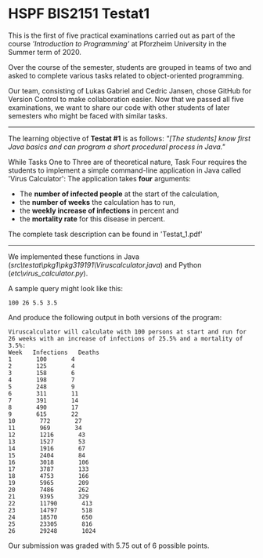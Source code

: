 # HSPF BIS2151 Testat1
 
This is the first of five practical examinations carried out as part of the course *'Introduction to Programming'* at Pforzheim University in the Summer term of 2020. 

Over the course of the semester, students are grouped in teams of two and asked to complete various tasks related to object-oriented programming.

Our team, consisting of Lukas Gabriel and Cedric Jansen, chose GitHub for Version Control to make collaboration easier. Now that we passed all five examinations, we want to share our code with other students of later semesters who might be faced with similar tasks.

---

The learning objective of **Testat #1** is as follows:
*"[The students] know first Java basics and can program a short procedural process in Java."*

While Tasks One to Three are of theoretical nature, Task Four requires the students to implement a simple command-line application in Java called 'Virus Calculator':
The application takes **four** arguments:
- The **number of infected people** at the start of the calculation,
- the **number of weeks** the calculation has to run,
- the **weekly increase of infections** in percent and
- the **mortality rate** for this disease in percent.

The complete task description can be found in 'Testat_1.pdf'

---

We implemented these functions in Java (*src\testat\pkg1\pkg319191\Viruscalculator.java*) and Python (*etc\virus_calculator.py*).

A sample query might look like this:  
```
100 26 5.5 3.5
``` 
And produce the following output in both versions of the program:
```
Viruscalculator will calculate with 100 persons at start and run for 26 weeks with an increase of infections of 25.5% and a mortality of 3.5%:
Week   Infections   Deaths
1       100       4
2       125       4
3       158       6
4       198       7
5       248       9
6       311       11
7       391       14
8       490       17
9       615       22
10       772       27
11       969       34
12       1216       43
13       1527       53
14       1916       67
15       2404       84
16       3018       106
17       3787       133
18       4753       166
19       5965       209
20       7486       262
21       9395       329
22       11790       413
23       14797       518
24       18570       650
25       23305       816
26       29248       1024
```
Our submission was graded with 5.75 out of 6 possible points.
